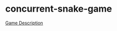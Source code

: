 # concurrent-snake-game
[Game Description](https://docs.google.com/document/d/19E-TpewfddHiWglzB0zxRLQkzPQ7NyQhqKv18FDqi_U/edit?usp=sharing)
